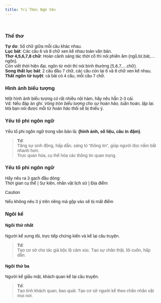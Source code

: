```yaml
---
title: Tri Thức Ngữ Văn
---
```

<style>
body {
  font-family: "Montserrat", sans-serif;
}
</style><br>

### Thể thơ
**Tự do**: Số chữ giữa mỗi câu khác nhau.<br>
**Lục bát**: Các câu 6 và 8 chữ xen kẽ nhau toàn văn bản.<br>
**Thơ 4,5,6,7,8 chữ**: Hoàn cảnh sáng tác thời cổ thì nói phiên âm (ngũ,tứ,bát,…ngôn).<br>
Còn viết thời hiện đại, ngôn từ mới thì nói bình thường (5,6,7,…chữ).<br>
**Song thất lục bát**: 2 câu đầu 7 chữ, các câu còn lại 6 và 8 chữ xen kẽ nhau.<br>
**Thất ngôn tứ tuyệt**: cả bài có 4 câu, mỗi câu 7 chữ.

### Hình ảnh biểu tượng
Một hình ảnh biểu tượng có rất nhiều nội hàm, hãy nêu hẳn 2-3 cái.<br>
Vd: Nếu đáp án ghi: *Vòng tròn biểu tượng cho sự hoàn hảo, tuần hoàn, lặp lại*.<br>
Mà bạn nói được mỗi từ *hoàn hảo* thôi sẽ bị thiếu ý.

### Yếu tố phi ngôn ngữ
Yếu tố phi ngôn ngữ trong văn bản là: **(hình ảnh, số liệu, câu in đậm)**.<br>
>**Td**:<br>
Tăng sự sinh động, hấp dẫn, sáng tỏ “thông tin”, giúp người đọc nắm bắt nhanh hơn.<br>
Trực quan hóa, cụ thể hóa các thông tin quan trọng.

### Yếu tố phi ngôn ngữ
Hãy nêu ra 3 gạch đầu dòng:<br>
Thời gian cụ thể | Sự kiện, nhân vật lịch sử | Địa điểm
>[!Caution]
Nếu không nêu 3 ý trên riêng mà gộp vào sẽ bị mất điểm

### Ngôi kể
#### Ngôi thứ nhất
Người kể xưng tôi, trực tiếp chứng kiến và kể lại câu truyện.<br>
>**Td**:<br>
Tạo cơ sở cho tác giả bộc lộ cảm xúc.
Tạo sự chân thật, lôi cuốn, hấp dẫn.
#### Ngôi thứ ba
Người kể giấu mặt, khách quan kể lại câu truyện.<br>
>**Td**:<br>
Tạo tính khách quan, bao quát. Tạo cơ sở người kể theo chân nhân vật mọi nơi.

### 
